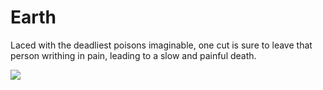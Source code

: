 # Earth

Laced with the deadliest poisons imaginable, one cut is sure to leave that person writhing in pain, leading to a slow and painful death.

![](<../../../../.gitbook/assets/earth (1) (1).png>)
